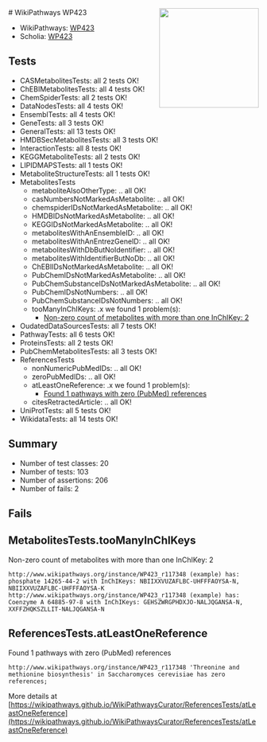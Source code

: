 <img style="float: right; width: 200px" src="https://upload.wikimedia.org/wikipedia/commons/thumb/8/83/Wplogo_with_text_500.png/640px-Wplogo_with_text_500.png" />
# WikiPathways WP423

* WikiPathways: [WP423](https://new.wikipathways.org/pathways/WP423)
* Scholia: [WP423](https://scholia.toolforge.org/wikipathways/WP423)
## Tests
* CASMetabolitesTests: all 2 tests OK!
* ChEBIMetabolitesTests: all 4 tests OK!
* ChemSpiderTests: all 2 tests OK!
* DataNodesTests: all 4 tests OK!
* EnsemblTests: all 4 tests OK!
* GeneTests: all 3 tests OK!
* GeneralTests: all 13 tests OK!
* HMDBSecMetabolitesTests: all 3 tests OK!
* InteractionTests: all 8 tests OK!
* KEGGMetaboliteTests: all 2 tests OK!
* LIPIDMAPSTests: all 1 tests OK!
* MetaboliteStructureTests: all 1 tests OK!
* MetabolitesTests
    * metaboliteAlsoOtherType: .. all OK!
    * casNumbersNotMarkedAsMetabolite: .. all OK!
    * chemspiderIDsNotMarkedAsMetabolite: .. all OK!
    * HMDBIDsNotMarkedAsMetabolite: .. all OK!
    * KEGGIDsNotMarkedAsMetabolite: .. all OK!
    * metabolitesWithAnEnsembleID: .. all OK!
    * metabolitesWithAnEntrezGeneID: .. all OK!
    * metabolitesWithDbButNoIdentifier: .. all OK!
    * metabolitesWithIdentifierButNoDb: .. all OK!
    * ChEBIIDsNotMarkedAsMetabolite: .. all OK!
    * PubChemIDsNotMarkedAsMetabolite: .. all OK!
    * PubChemSubstanceIDsNotMarkedAsMetabolite: .. all OK!
    * PubChemIDsNotNumbers: .. all OK!
    * PubChemSubstanceIDsNotNumbers: .. all OK!
    * tooManyInChIKeys: .x we found 1 problem(s):
        * [Non-zero count of metabolites with more than one InChIKey: 2](#a4e4037f)
* OudatedDataSourcesTests: all 7 tests OK!
* PathwayTests: all 6 tests OK!
* ProteinsTests: all 2 tests OK!
* PubChemMetabolitesTests: all 3 tests OK!
* ReferencesTests
    * nonNumericPubMedIDs: .. all OK!
    * zeroPubMedIDs: .. all OK!
    * atLeastOneReference: .x we found 1 problem(s):
        * [Found 1 pathways with zero (PubMed) references](#d0a459f0)
    * citesRetractedArticle: .. all OK!
* UniProtTests: all 5 tests OK!
* WikidataTests: all 14 tests OK!


## Summary

* Number of test classes: 20
* Number of tests: 103
* Number of assertions: 206
* Number of fails: 2

## Fails

<a name="a4e4037f" />

## MetabolitesTests.tooManyInChIKeys

Non-zero count of metabolites with more than one InChIKey: 2
```
http://www.wikipathways.org/instance/WP423_r117348 (example) has: phosphate 14265-44-2 with InChIKeys: NBIIXXVUZAFLBC-UHFFFAOYSA-N, NBIIXXVUZAFLBC-UHFFFAOYSA-K
http://www.wikipathways.org/instance/WP423_r117348 (example) has: Coenzyme A 64885-97-8 with InChIKeys: GEHSZWRGPHDXJO-NALJQGANSA-N, XXFFZHQKSZLLIT-NALJQGANSA-N
```

<a name="d0a459f0" />

## ReferencesTests.atLeastOneReference

Found 1 pathways with zero (PubMed) references
```
http://www.wikipathways.org/instance/WP423_r117348 'Threonine and methionine biosynthesis' in Saccharomyces cerevisiae has zero references; 
```

More details at [https://wikipathways.github.io/WikiPathwaysCurator/ReferencesTests/atLeastOneReference](https://wikipathways.github.io/WikiPathwaysCurator/ReferencesTests/atLeastOneReference)

